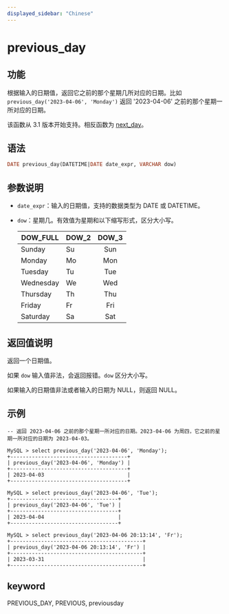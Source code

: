 ```yaml
---
displayed_sidebar: "Chinese"
---
```


# previous_day

## 功能

根据输入的日期值，返回它之前的那个星期几所对应的日期。比如 `previous_day('2023-04-06', 'Monday')` 返回 '2023-04-06' 之前的那个星期一所对应的日期。

该函数从 3.1 版本开始支持。相反函数为 [next_day](./next_day.md)。

## 语法

```SQL
DATE previous_day(DATETIME|DATE date_expr, VARCHAR dow)
```

## 参数说明

- `date_expr`：输入的日期值，支持的数据类型为 DATE 或 DATETIME。
- `dow`：星期几。有效值为星期和以下缩写形式，区分大小写。

  | DOW_FULL  | DOW_2 | DOW_3 |
  | --------- | ----- |:-----:|
  | Sunday    | Su    | Sun   |
  | Monday    | Mo    | Mon   |
  | Tuesday   | Tu    | Tue   |
  | Wednesday | We    | Wed   |
  | Thursday  | Th    | Thu   |
  | Friday    | Fr    | Fri   |
  | Saturday  | Sa    | Sat   |

## 返回值说明

返回一个日期值。

如果 `dow` 输入值非法，会返回报错。`dow` 区分大小写。

如果输入的日期值非法或者输入的日期为 NULL，则返回 NULL。

## 示例

```Plain
-- 返回 2023-04-06 之前的那个星期一所对应的日期。2023-04-06 为周四，它之前的星期一所对应的日期为 2023-04-03。

MySQL > select previous_day('2023-04-06', 'Monday');
+--------------------------------------+
| previous_day('2023-04-06', 'Monday') |
+--------------------------------------+
| 2023-04-03                           |
+--------------------------------------+

MySQL > select previous_day('2023-04-06', 'Tue');
+-----------------------------------+
| previous_day('2023-04-06', 'Tue') |
+-----------------------------------+
| 2023-04-04                        |
+-----------------------------------+

MySQL > select previous_day('2023-04-06 20:13:14', 'Fr');
+-------------------------------------------+
| previous_day('2023-04-06 20:13:14', 'Fr') |
+-------------------------------------------+
| 2023-03-31                                |
+-------------------------------------------+
```

## keyword

PREVIOUS_DAY, PREVIOUS, previousday